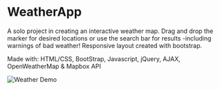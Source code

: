 # WeatherApp

A solo project in creating an interactive weather map. Drag and drop the marker for desired locations or use the search bar for results -including warnings of bad weather! Responsive layout created with bootstrap.

Made with: HTML/CSS, BootStrap, Javascript, jQuery, AJAX, OpenWeatherMap & Mapbox API

![Weather Demo](img/recording.gif)
